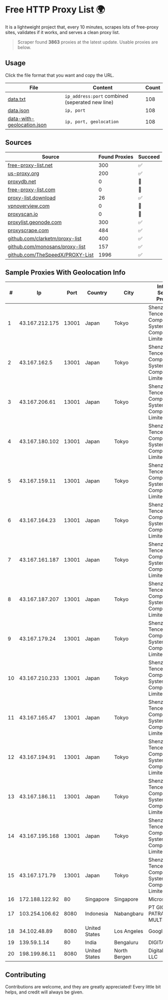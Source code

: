 
# Free HTTP Proxy List 🌍

It is a lightweight project that, every 10 minutes, scrapes lots of free-proxy sites, validates if it works, and serves a clean proxy list.


> Scraper found **3863** proxies at the latest update. Usable proxies are below.

## Usage

Click the file format that you want and copy the URL.


|File|Content|Count|
|----|-------|-----|
|[data.txt](https://raw.githubusercontent.com/themiralay/Proxy-List-World/master/data.txt)|`ip_address:port` combined (seperated new line)|108|
|[data.json](https://raw.githubusercontent.com/themiralay/Proxy-List-World/master/data.json)|`ip, port`|108|
|[data-with-geolocation.json](https://raw.githubusercontent.com/themiralay/Proxy-List-World/master/data-with-geolocation.json)|`ip, port, geolocation`|108|

## Sources

|Source|Found Proxies|Succeed|
|------|-------------|-------|
|[free-proxy-list.net](https://free-proxy-list.net)|300|✅|
|[us-proxy.org](https://www.us-proxy.org)|200|✅|
|[proxydb.net](http://proxydb.net)|0|🚫|
|[free-proxy-list.com](https://free-proxy-list.com/?page=&port=&type%5B%5D=http&type%5B%5D=https&up_time=0&search=Search)|0|🚫|
|[proxy-list.download](https://www.proxy-list.download/HTTP)|26|✅|
|[vpnoverview.com](https://vpnoverview.com/privacy/anonymous-browsing/free-proxy-servers)|0|🚫|
|[proxyscan.io](https://www.proxyscan.io)|0|🚫|
|[proxylist.geonode.com](https://proxylist.geonode.com/api/proxy-list?limit=300&page=1&sort_by=lastChecked&sort_type=desc&protocols=http,https)|300|✅|
|[proxyscrape.com](https://api.proxyscrape.com/v2/?request=displayproxies&protocol=http&timeout=10000&country=all&ssl=all&anonymity=all)|484|✅|
|[github.com/clarketm/proxy-list](https://raw.githubusercontent.com/clarketm/proxy-list/master/proxy-list-raw.txt)|400|✅|
|[github.com/monosans/proxy-list](https://raw.githubusercontent.com/monosans/proxy-list/main/proxies/http.txt)|157|✅|
|[github.com/TheSpeedX/PROXY-List](https://raw.githubusercontent.com/TheSpeedX/PROXY-List/master/http.txt)|1996|✅|


## Sample Proxies With Geolocation Info

|#|Ip|Port|Country|City|Internet Service Provider|
|-|--|----|-------|----|-------------------------|
|1|43.167.212.175|13001|Japan|Tokyo|Shenzhen Tencent Computer Systems Company Limited|
|2|43.167.162.5|13001|Japan|Tokyo|Shenzhen Tencent Computer Systems Company Limited|
|3|43.167.206.61|13001|Japan|Tokyo|Shenzhen Tencent Computer Systems Company Limited|
|4|43.167.180.102|13001|Japan|Tokyo|Shenzhen Tencent Computer Systems Company Limited|
|5|43.167.159.11|13001|Japan|Tokyo|Shenzhen Tencent Computer Systems Company Limited|
|6|43.167.164.23|13001|Japan|Tokyo|Shenzhen Tencent Computer Systems Company Limited|
|7|43.167.161.187|13001|Japan|Tokyo|Shenzhen Tencent Computer Systems Company Limited|
|8|43.167.187.207|13001|Japan|Tokyo|Shenzhen Tencent Computer Systems Company Limited|
|9|43.167.179.24|13001|Japan|Tokyo|Shenzhen Tencent Computer Systems Company Limited|
|10|43.167.210.233|13001|Japan|Tokyo|Shenzhen Tencent Computer Systems Company Limited|
|11|43.167.165.47|13001|Japan|Tokyo|Shenzhen Tencent Computer Systems Company Limited|
|12|43.167.194.91|13001|Japan|Tokyo|Shenzhen Tencent Computer Systems Company Limited|
|13|43.167.186.11|13001|Japan|Tokyo|Shenzhen Tencent Computer Systems Company Limited|
|14|43.167.195.168|13001|Japan|Tokyo|Shenzhen Tencent Computer Systems Company Limited|
|15|43.167.171.79|13001|Japan|Tokyo|Shenzhen Tencent Computer Systems Company Limited|
|16|172.188.122.92|80|Singapore|Singapore|Microsoft|
|17|103.254.106.62|8080|Indonesia|Nabangbaru|PT GIGA PATRA MULTIMEDIA|
|18|34.102.48.89|8080|United States|Los Angeles|Google LLC|
|19|139.59.1.14|80|India|Bengaluru|DIGITALOCEAN|
|20|198.199.86.11|8080|United States|North Bergen|DigitalOcean, LLC|



## Contributing

Contributions are welcome, and they are greatly appreciated! Every
little bit helps, and credit will always be given.

